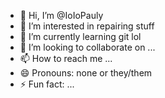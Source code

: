 - 👋 Hi, I’m @IoIoPauly
- 👀 I’m interested in repairing stuff
- 🌱 I’m currently learning git lol
- 💞️ I’m looking to collaborate on ...
- 📫 How to reach me ...
- 😄 Pronouns: none or they/them
- ⚡ Fun fact: ...

<!---
IoIoPauly/IoIoPauly is a ✨ special ✨ repository because its `README.md` (this file) appears on your GitHub profile.
You can click the Preview link to take a look at your changes.
--->
